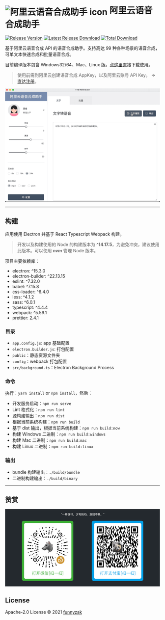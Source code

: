 # <img src="https://raw.githubusercontent.com/funnyzak/tts-now/master/public/icon/256x256.png" width="60px" align="center" alt="阿里云语音合成助手 icon"> 阿里云语音合成助手

[![Release Version](https://img.shields.io/github/release/funnyzak/tts-now.svg)](https://github.com/funnyzak/tts-now/releases/latest) [![Latest Release Download](https://img.shields.io/github/downloads/funnyzak/tts-now/latest/total.svg)](https://github.com/funnyzak/tts-now/releases/latest) [![Total Download](https://img.shields.io/github/downloads/funnyzak/tts-now/total.svg)](https://github.com/funnyzak/tts-now/releases)

基于阿里云语音合成 API 的语音合成助手。支持高达 99 种各种场景的语音合成，可单文本快速合成和批量语音合成。

目前编译版本包含 Windows32/64、Mac、Linux 版。[点这里](https://github.com/funnyzak/tts-now/releases)直接下载使用。

> 使用前需到阿里云创建语音合成 AppKey，以及阿里云账号 API Key。 => [直达注册](https://ai.aliyun.com/nls/tts)。

![合成演示](./public/_docs/assets/img/demo.gif)

---

## 构建

应用使用 Electron 并基于 React Typescript Webpack 构建。

> 开发以及构建使用的 Node 的构建版本为 **^14.17.5**，为避免冲突，建议使用此版本。可以使用 **_nvm_** 管理 Node 版本。

项目主要依赖库：

- electron: ^15.3.0
- electron-builder: ^22.13.15
- eslint: ^7.32.0
- babel: ^7.15.8
- css-loader: ^6.4.0
- less: ^4.1.2
- sass: ^6.0.1
- typescript: ^4.4.4
- webpack: ^5.59.1
- prettier: 2.4.1

### 目录

- `app.config.js`: app 基础配置
- `electron.builder.js`: 打包配置
- `public`：静态资源文件夹
- `config`：webpack 打包配置
- `src/background.ts`：Electron Background Process

### 命令

执行：`yarn install` or `npm install`，然后：

- 开发服务启动：`npm run serve`
- Lint 格式化：`npm run lint`
- 源构建输出：`npm run dist`
- 根据当前系统构建：`npm run build`
- 基于 dist 输出，根据当前系统构建：`npm run build:now`
- 构建 Windows 二进制：`npm run build:windows`
- 构建 Mac 二进制：`npm run build:mac`
- 构建 Linux 二进制：`npm run build:linux`

### 输出

- bundle 构建输出：`./build/bundle`
- 二进制构建输出：`./build/binary`

---

## 赞赏

![赞赏](./public/_docs/assets/img/coffee.png)

## License

Apache-2.0 License © 2021 [funnyzak](https://github.com/funnyzak)
